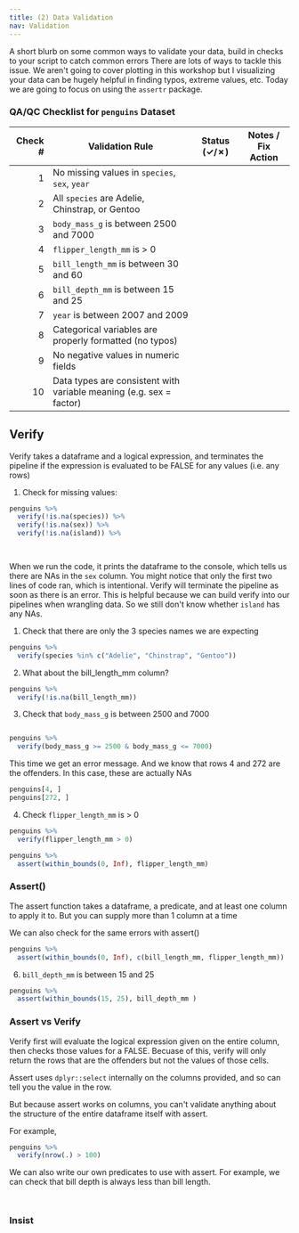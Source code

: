 ```yaml
---
title: (2) Data Validation
nav: Validation
---
```


A short blurb on some common ways to validate your data, build in checks to your script to catch common errors
There are lots of ways to tackle this issue. We aren't going to cover plotting in this workshop but I visualizing your data can be hugely helpful in finding typos, extreme values, etc. Today we are going to focus on using the `assertr` package. 

### QA/QC Checklist for `penguins` Dataset

| Check # | Validation Rule                                               | Status (✓/✗) | Notes / Fix Action                      |
|--------:|---------------------------------------------------------------|:------------:|------------------------------------------|
| 1       | No missing values in `species`, `sex`, `year`                 |              |                                          |
| 2       | All `species` are Adelie, Chinstrap, or Gentoo                |              |                                          |
| 3       | `body_mass_g` is between 2500 and 7000                        |              |                                          |
| 4       | `flipper_length_mm` is > 0                                    |              |                                          |
| 5       | `bill_length_mm` is between 30 and 60                         |              |                                          |
| 6       | `bill_depth_mm` is between 15 and 25                          |              |                                          |
| 7       | `year` is between 2007 and 2009                               |              |                                          |
| 8       | Categorical variables are properly formatted (no typos)       |              |                                          |
| 9       | No negative values in numeric fields                          |              |                                          |
| 10      | Data types are consistent with variable meaning (e.g. sex = factor) |         |                                          |

## Verify

Verify takes a dataframe and a logical expression, and terminates the pipeline if the expression is evaluated to be FALSE for any values (i.e. any rows)

1. Check for missing values: 

```r
penguins %>%
  verify(!is.na(species)) %>%
  verify(!is.na(sex)) %>% 
  verify(!is.na(island)) %>% 

  
```
When we run the code, it prints the dataframe to the console, which tells us there are NAs in the `sex` column. 
You might notice that only the first two lines of code ran, which is intentional. Verify will terminate the pipeline as soon as there is an error. This is helpful because we can build verify into our pipelines when wrangling data. So we still don't know whether `island` has any NAs. 

1. Check that there are only the 3 species names we are expecting

```r
penguins %>%
  verify(species %in% c("Adelie", "Chinstrap", "Gentoo"))

```
2. What about the bill_length_mm column?

```r
penguins %>%
  verify(!is.na(bill_length_mm)) 
```

3. Check that `body_mass_g` is between 2500 and 7000

```r 

penguins %>%
  verify(body_mass_g >= 2500 & body_mass_g <= 7000)

```

This time we get an error message. And we know that rows 4 and 272 are the offenders. In this case, these are actually NAs 

```r
penguins[4, ]
penguins[272, ]
```

4. Check `flipper_length_mm` is > 0   

```r
penguins %>% 
  verify(flipper_length_mm > 0)

penguins %>% 
  assert(within_bounds(0, Inf), flipper_length_mm)
```
### Assert()
The assert function takes a dataframe, a predicate, and at least one column to apply it to. But you can supply more than 1 column at a time 

We can also check for the same errors with assert()

```r
penguins %>%
  assert(within_bounds(0, Inf), c(bill_length_mm, flipper_length_mm))
```

6. `bill_depth_mm` is between 15 and 25      

```r
penguins %>% 
  assert(within_bounds(15, 25), bill_depth_mm )
```

### Assert vs Verify 

Verify first will evaluate the logical expression given on the entire column, then checks those values for a FALSE. Becuase of this, verify will only return the rows that are the offenders but not the values of those cells. 

Assert uses `dplyr::select` internally on the columns provided, and so can tell you the value in the row. 

But because assert works on columns, you can't validate anything about the structure of the entire dataframe itself with assert. 

For example, 

```r
penguins %>%
  verify(nrow(.) > 100)

```

We can also write our own predicates to use with assert. For example, we can check that bill depth is always less than bill length.


```


```

### Insist
